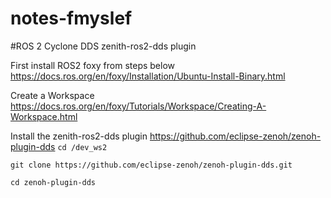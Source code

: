 # notes-fmyslef

#ROS 2 Cyclone DDS zenith-ros2-dds plugin

First install ROS2 foxy from steps below
https://docs.ros.org/en/foxy/Installation/Ubuntu-Install-Binary.html

Create a Workspace
https://docs.ros.org/en/foxy/Tutorials/Workspace/Creating-A-Workspace.html


Install the  zenith-ros2-dds plugin
https://github.com/eclipse-zenoh/zenoh-plugin-dds
``cd /dev_ws2``

``git clone https://github.com/eclipse-zenoh/zenoh-plugin-dds.git``

``cd zenoh-plugin-dds``


